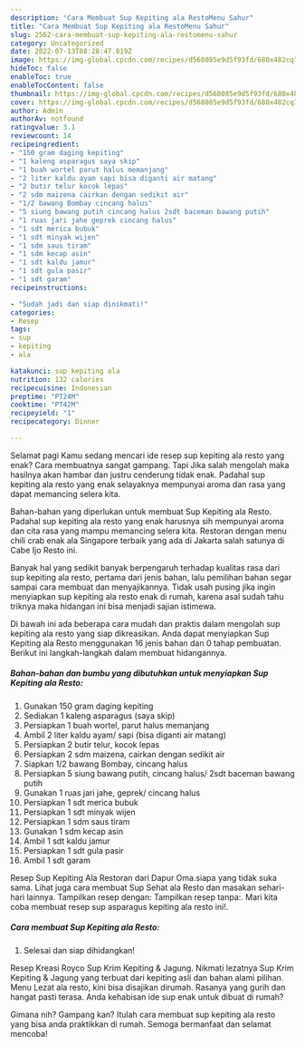 ```yaml
---
description: "Cara Membuat Sup Kepiting ala RestoMenu Sahur"
title: "Cara Membuat Sup Kepiting ala RestoMenu Sahur"
slug: 2562-cara-membuat-sup-kepiting-ala-restomenu-sahur
category: Uncategorized
date: 2022-07-13T08:28:47.819Z
image: https://img-global.cpcdn.com/recipes/d568085e9d5f93fd/680x482cq70/sup-kepiting-ala-resto-foto-resep-utama.jpg
hideToc: false
enableToc: true
enableTocContent: false
thumbnail: https://img-global.cpcdn.com/recipes/d568085e9d5f93fd/680x482cq70/sup-kepiting-ala-resto-foto-resep-utama.jpg
cover: https://img-global.cpcdn.com/recipes/d568085e9d5f93fd/680x482cq70/sup-kepiting-ala-resto-foto-resep-utama.jpg
author: Admin
authorAv: notfound
ratingvalue: 3.1
reviewcount: 14
recipeingredient:
- "150 gram daging kepiting"
- "1 kaleng asparagus saya skip"
- "1 buah wortel parut halus memanjang"
- "2 liter kaldu ayam sapi bisa diganti air matang"
- "2 butir telur kocok lepas"
- "2 sdm maizena cairkan dengan sedikit air"
- "1/2 bawang Bombay cincang halus"
- "5 siung bawang putih cincang halus 2sdt baceman bawang putih"
- "1 ruas jari jahe geprek cincang halus"
- "1 sdt merica bubuk"
- "1 sdt minyak wijen"
- "1 sdm saus tiram"
- "1 sdm kecap asin"
- "1 sdt kaldu jamur"
- "1 sdt gula pasir"
- "1 sdt garam"
recipeinstructions:

- "Sudah jadi dan siap dinikmati!"
categories:
- Resep
tags:
- sup
- kepiting
- ala

katakunci: sup kepiting ala 
nutrition: 132 calories
recipecuisine: Indonesian
preptime: "PT24M"
cooktime: "PT42M"
recipeyield: "1"
recipecategory: Dinner

---
```



Selamat pagi Kamu sedang mencari ide resep sup kepiting ala resto yang enak? Cara membuatnya sangat gampang. Tapi Jika salah mengolah maka hasilnya akan hambar dan justru cenderung tidak enak. Padahal sup kepiting ala resto yang enak selayaknya mempunyai aroma dan rasa yang dapat memancing selera kita.


Bahan-bahan yang diperlukan untuk membuat Sup Kepiting ala Resto. Padahal sup kepiting ala resto yang enak harusnya sih mempunyai aroma dan cita rasa yang mampu memancing selera kita. Restoran dengan menu chili crab enak ala Singapore terbaik yang ada di Jakarta salah satunya di Cabe Ijo Resto ini.

Banyak hal yang sedikit banyak berpengaruh terhadap kualitas rasa dari sup kepiting ala resto, pertama dari jenis bahan, lalu pemilihan bahan segar sampai cara membuat dan menyajikannya. Tidak usah pusing jika ingin menyiapkan sup kepiting ala resto enak di rumah, karena asal sudah tahu triknya maka hidangan ini bisa menjadi sajian istimewa.


Di bawah ini ada beberapa cara mudah dan praktis dalam mengolah sup kepiting ala resto yang siap dikreasikan. Anda dapat menyiapkan Sup Kepiting ala Resto menggunakan 16 jenis bahan dan 0 tahap pembuatan. Berikut ini langkah-langkah dalam membuat hidangannya.

<!--inarticleads1-->

##### Bahan-bahan dan bumbu yang dibutuhkan untuk menyiapkan Sup Kepiting ala Resto:

1. Gunakan 150 gram daging kepiting
1. Sediakan 1 kaleng asparagus (saya skip)
1. Persiapkan 1 buah wortel, parut halus memanjang
1. Ambil 2 liter kaldu ayam/ sapi (bisa diganti air matang)
1. Persiapkan 2 butir telur, kocok lepas
1. Persiapkan 2 sdm maizena, cairkan dengan sedikit air
1. Siapkan 1/2 bawang Bombay, cincang halus
1. Persiapkan 5 siung bawang putih, cincang halus/ 2sdt baceman bawang putih
1. Gunakan 1 ruas jari jahe, geprek/ cincang halus
1. Persiapkan 1 sdt merica bubuk
1. Persiapkan 1 sdt minyak wijen
1. Persiapkan 1 sdm saus tiram
1. Gunakan 1 sdm kecap asin
1. Ambil 1 sdt kaldu jamur
1. Persiapkan 1 sdt gula pasir
1. Ambil 1 sdt garam


Resep Sup Kepiting Ala Restoran dari Dapur Oma.siapa yang tidak suka sama. Lihat juga cara membuat Sup Sehat ala Resto dan masakan sehari-hari lainnya. Tampilkan resep dengan: Tampilkan resep tanpa:. Mari kita coba membuat resep sup asparagus kepiting ala resto ini!. 

<!--inarticleads2-->

##### Cara membuat Sup Kepiting ala Resto:


1. Selesai dan siap dihidangkan!

Resep Kreasi Royco Sup Krim Kepiting &amp; Jagung. Nikmati lezatnya Sup Krim Kepiting &amp; Jagung yang terbuat dari kepiting asli dan bahan alami pilihan. Menu Lezat ala resto, kini bisa disajikan dirumah. Rasanya yang gurih dan hangat pasti terasa. Anda kehabisan ide sup enak untuk dibuat di rumah? 

Gimana nih? Gampang kan? Itulah cara membuat sup kepiting ala resto yang bisa anda praktikkan di rumah. Semoga bermanfaat dan selamat mencoba!
